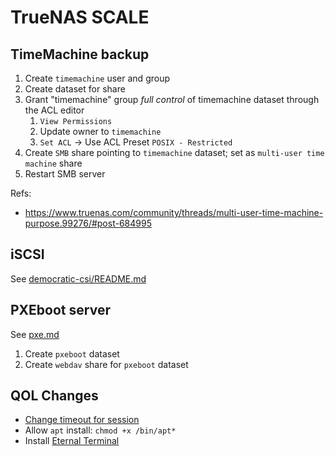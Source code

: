 # TrueNAS SCALE

## TimeMachine backup

1. Create `timemachine` user and group
2. Create dataset for share
3. Grant "timemachine" group _full control_ of timemachine dataset through the ACL editor
   1. `View Permissions`
   2. Update owner to `timemachine`
   3. `Set ACL` -> Use ACL Preset `POSIX - Restricted`
4. Create `SMB` share pointing to `timemachine` dataset; set as `multi-user time machine` share
5. Restart SMB server

Refs:
<!-- markdownlint-disable MD034 -->
* https://www.truenas.com/community/threads/multi-user-time-machine-purpose.99276/#post-684995
<!-- markdownlint-enable -->

## iSCSI

See [democratic-csi/README.md](https://github.com/ahgraber/homelab-gitops-k3s/blob/main/cluster/core/democratic-csi/README.md)

## PXEboot server

See [pxe.md](pxe.md)

1. Create `pxeboot` dataset
2. Create `webdav` share for `pxeboot` dataset

## QOL Changes

* [Change timeout for session](https://github.com/lietu/truenas-tools/blob/main/truenas-scale-logout-timeout-patch.sh)
* Allow `apt` install: `chmod +x /bin/apt*`
* Install [Eternal Terminal](https://eternalterminal.dev/download/)
